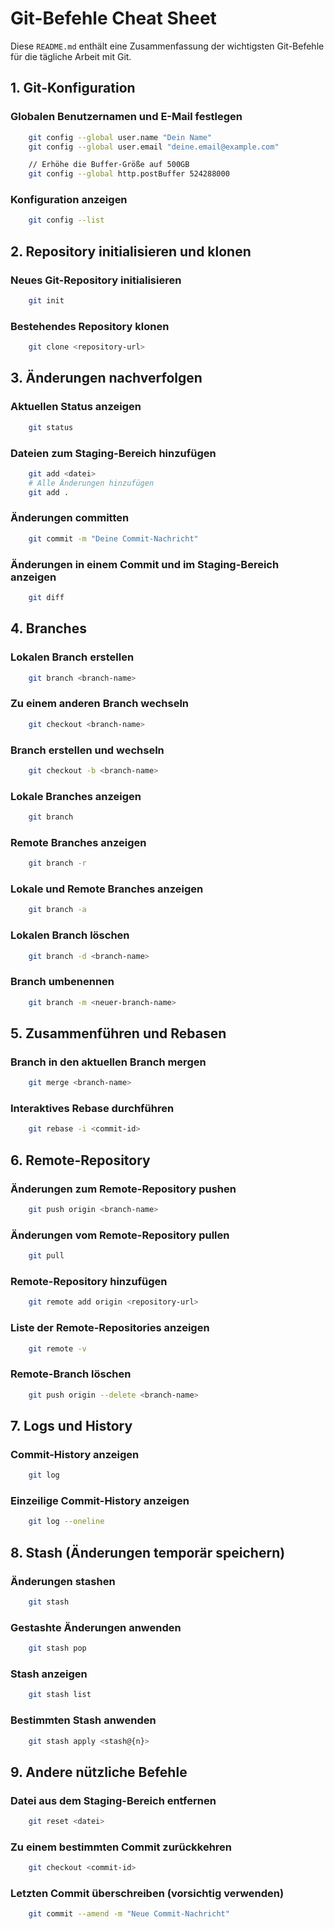 # Git-Befehle Cheat Sheet

Diese `README.md` enthält eine Zusammenfassung der wichtigsten Git-Befehle für die tägliche Arbeit mit Git.

## 1. Git-Konfiguration

### Globalen Benutzernamen und E-Mail festlegen

```bash
    git config --global user.name "Dein Name"
    git config --global user.email "deine.email@example.com"

    // Erhöhe die Buffer-Größe auf 500GB
    git config --global http.postBuffer 524288000
```

### Konfiguration anzeigen

```bash
    git config --list
```

## 2. Repository initialisieren und klonen

### Neues Git-Repository initialisieren

```bash
    git init
```

### Bestehendes Repository klonen

```bash
    git clone <repository-url>
```

## 3. Änderungen nachverfolgen

### Aktuellen Status anzeigen

```bash
    git status
```

### Dateien zum Staging-Bereich hinzufügen

```bash
    git add <datei>
    # Alle Änderungen hinzufügen
    git add .
```

### Änderungen committen

```bash
    git commit -m "Deine Commit-Nachricht"
```

### Änderungen in einem Commit und im Staging-Bereich anzeigen

```bash
    git diff
```

## 4. Branches

### Lokalen Branch erstellen

```bash
    git branch <branch-name>
```

### Zu einem anderen Branch wechseln

```bash
    git checkout <branch-name>
```

### Branch erstellen und wechseln

```bash
    git checkout -b <branch-name>
```

### Lokale Branches anzeigen

```bash
    git branch
```

### Remote Branches anzeigen

```bash
    git branch -r
```

### Lokale und Remote Branches anzeigen

```bash
    git branch -a
```

### Lokalen Branch löschen

```bash
    git branch -d <branch-name>
```

### Branch umbenennen

```bash
    git branch -m <neuer-branch-name>
```

## 5. Zusammenführen und Rebasen

### Branch in den aktuellen Branch mergen

```bash
    git merge <branch-name>
```

### Interaktives Rebase durchführen

```bash
    git rebase -i <commit-id>
```

## 6. Remote-Repository

### Änderungen zum Remote-Repository pushen

```bash
    git push origin <branch-name>
```

### Änderungen vom Remote-Repository pullen

```bash
    git pull
```

### Remote-Repository hinzufügen

```bash
    git remote add origin <repository-url>
```

### Liste der Remote-Repositories anzeigen

```bash
    git remote -v
```

### Remote-Branch löschen

```bash
    git push origin --delete <branch-name>
```

## 7. Logs und History

### Commit-History anzeigen

```bash
    git log
```

### Einzeilige Commit-History anzeigen

```bash
    git log --oneline
```

## 8. Stash (Änderungen temporär speichern)

### Änderungen stashen

```bash
    git stash
```

### Gestashte Änderungen anwenden

```bash
    git stash pop
```

### Stash anzeigen

```bash
    git stash list
```

### Bestimmten Stash anwenden

```bash
    git stash apply <stash@{n}>
```

## 9. Andere nützliche Befehle

### Datei aus dem Staging-Bereich entfernen

```bash
    git reset <datei>
```

### Zu einem bestimmten Commit zurückkehren

```bash
    git checkout <commit-id>
```

### Letzten Commit überschreiben (vorsichtig verwenden)

```bash
    git commit --amend -m "Neue Commit-Nachricht"
```
